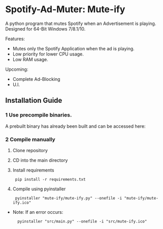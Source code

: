 # Spotify-Ad-Muter: Mute-ify

A python program that mutes Spotify when an Advertisement is playing. Designed for 64-Bit Windows 7/8.1/10.

Features:
- Mutes only the Spotify Application when the ad is playing.
- Low priority for lower CPU usage.
- Low RAM usage.

Upcoming:
- Complete Ad-Blocking
- U.I.

## Installation Guide

### 1 Use precompile binaries.

A prebuilt binary has already been built and can be accessed here:

### 2 Compile manually

1. Clone repository
2. CD into the main directory
3. Install requirements

        pip install -r requirements.txt
  
4. Compile using pyinstaller

        pyinstaller "mute-ify/mute-ify.py" --onefile -i "mute-ify/mute-ify.ico"  

- Note: If an error occurs:
  
        pyinstaller "src/main.py" --onefile -i "src/mute-ify.ico"
  
  
